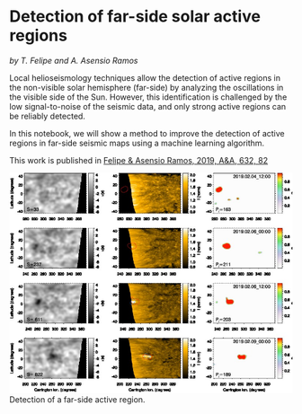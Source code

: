 # Detection of far-side solar active regions
*by T. Felipe and A. Asensio Ramos*

Local helioseismology techniques allow the detection of active regions in the non-visible solar hemisphere (far-side) by analyzing the oscillations in the visible side of the Sun. However, this identification is challenged by the low signal-to-noise of the seismic data, and only strong active regions can be reliably detected. 

In this notebook, we will show a method to improve the detection of active regions in far-side seismic maps using a machine learning algorithm.

This work is published in [Felipe & Asensio Ramos, 2019, A&A, 632, 82](https://www.aanda.org/articles/aa/abs/2019/12/aa36838-19/aa36838-19.html)

![example](1/figures/NN2019_002.jpg)
Detection of a far-side active region.
